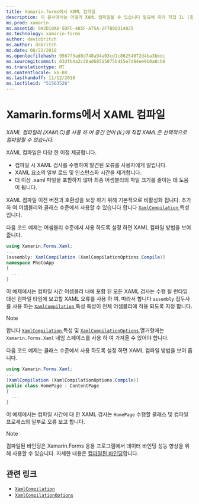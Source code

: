 ```yaml
---
title: Xamarin.forms에서 XAML 컴파일
description: 이 문서에서는 어떻게 XAML 컴파일될 수 있습니다 필요에 따라 직접 IL (중간 언어) Xamarin.Forms XAML 컴파일러 (XAMLC)를 사용 하 여 설명 합니다.
ms.prod: xamarin
ms.assetid: 9A2D10A6-5DFC-485F-A75A-2F7B98314025
ms.technology: xamarin-forms
author: davidbritch
ms.author: dabritch
ms.date: 08/22/2018
ms.openlocfilehash: 9567f3ad8d748a94a03cd1c86254072d4ba3bbdc
ms.sourcegitcommit: 03dfb4a2c20ad68515875b415e7d84ee9b0a8cb8
ms.translationtype: MT
ms.contentlocale: ko-KR
ms.lasthandoff: 11/12/2018
ms.locfileid: "51563526"
---
```

# <a name="xaml-compilation-in-xamarinforms"></a>Xamarin.forms에서 XAML 컴파일

_XAML 컴파일러 (XAMLC)를 사용 하 여 중간 언어 (IL)에 직접 XAML은 선택적으로 컴파일할 수 있습니다._

XAML 컴파일은 다양 한 이점 제공합니다.

- 컴파일 시 XAML 검사를 수행하여 발견된 오류를 사용자에게 알립니다.
- XAML 요소의 일부 로드 및 인스턴스화 시간을 제거합니다.
- 더 이상 .xaml 파일을 포함하지 않아 최종 어셈블리의 파일 크기를 줄이는 데 도움이 됩니다.

XAML 컴파일 이전 버전과 호환성을 보장 하기 위해 기본적으로 비활성화 됩니다. 추가 하 여 어셈블리와 클래스 수준에서 사용할 수 있습니다 합니다 [ `XamlCompilation` ](xref:Xamarin.Forms.Xaml.XamlCompilationAttribute) 특성입니다.

다음 코드 예제는 어셈블리 수준에서 사용 하도록 설정 하면 XAML 컴파일 방법을 보여 줍니다.

```csharp
using Xamarin.Forms.Xaml;
...
[assembly: XamlCompilation (XamlCompilationOptions.Compile)]
namespace PhotoApp
{
  ...
}
```

이 예제에서는 컴파일 시간 어셈블리 내에 포함 된 모든 XAML 검사는 수행 될 런타임 대신 컴파일 타임에 보고할 XAML 오류를 사용 하 여. 따라서 합니다 `assembly` 접두사를 사용 하는 [ `XamlCompilation` ](xref:Xamarin.Forms.Xaml.XamlCompilationAttribute) 특성 특성이 전체 어셈블리에 적용 되도록 지정 합니다.

> [!NOTE]
> 합니다 [ `XamlCompilation` ](xref:Xamarin.Forms.Xaml.XamlCompilationAttribute) 특성 및 [ `XamlCompilationOptions` ](xref:Xamarin.Forms.Xaml.XamlCompilationOptions) 열거형에는 `Xamarin.Forms.Xaml` 네임 스페이스를 사용 하 여 가져올 수 있어야 합니다.

다음 코드 예제는 클래스 수준에서 사용 하도록 설정 하면 XAML 컴파일 방법을 보여 줍니다.

```csharp
using Xamarin.Forms.Xaml;
...
[XamlCompilation (XamlCompilationOptions.Compile)]
public class HomePage : ContentPage
{
  ...
}
```

이 예제에서는 컴파일 시간에 대 한 XAML 검사는 `HomePage` 수행할 클래스 및 컴파일 프로세스의 일부로 오류 보고 합니다.

> [!NOTE]
> 컴파일된 바인딩은 Xamarin.Forms 응용 프로그램에서 데이터 바인딩 성능 향상을 위해 사용할 수 있습니다. 자세한 내용은 [컴파일된 바인딩](~/xamarin-forms/app-fundamentals/data-binding/compiled-bindings.md)합니다.

## <a name="related-links"></a>관련 링크

- [`XamlCompilation`](xref:Xamarin.Forms.Xaml.XamlCompilationAttribute)
- [`XamlCompilationOptions`](xref:Xamarin.Forms.Xaml.XamlCompilationOptions)
